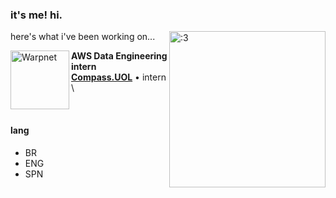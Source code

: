 
 
### it's me! hi.

<img align=right width="250" height="250" src="https://github.com/aline-exe/Compass-UOL/assets/132860472/dea72ed1-12aa-472c-b6d7-0a8cac90d370" alt=":3">

here's what i've been working on...

[<img align="left" height="94px" width="94px" alt="Warpnet" src="https://media.licdn.com/dms/image/C4E22AQGeOInu0o1uZQ/feedshare-shrink_800/0/1636143287890?e=1700697600&v=beta&t=ctbwThv-misOov1F5TMHT-RXoBOrkcMwq1C_iy2XH04"/>](https://compass.uol/en/home/)

**AWS Data Engineering intern** \
[**Compass.UOL**](https://compass.uol/en/home/) • intern \

<br/>

#### lang
* BR
* ENG
* SPN

